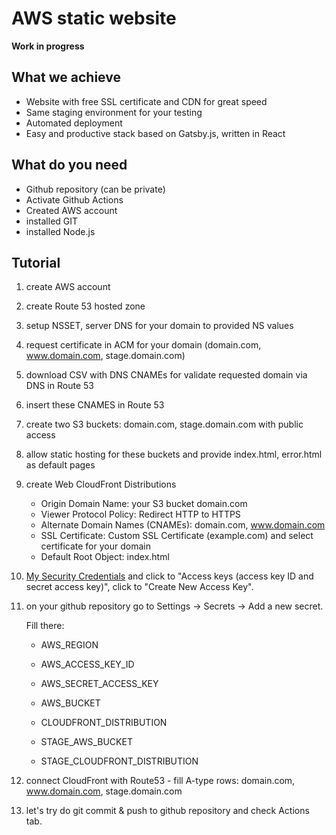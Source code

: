 # AWS static website

**Work in progress**

## What we achieve

- Website with free SSL certificate and CDN for great speed
- Same staging environment for your testing
- Automated deployment
- Easy and productive stack based on Gatsby.js, written in React

## What do you need

- Github repository (can be private)
- Activate Github Actions
- Created AWS account
- installed GIT
- installed Node.js

## Tutorial

1. create AWS account
2. create Route 53 hosted zone
3. setup NSSET, server DNS for your domain to provided NS values
4. request certificate in ACM for your domain (domain.com, www.domain.com, stage.domain.com)
5. download CSV with DNS CNAMEs for validate requested domain via DNS in Route 53
6. insert these CNAMES in Route 53
7. create two S3 buckets: domain.com, stage.domain.com with public access
8. allow static hosting for these buckets and provide index.html, error.html as default pages
9. create Web CloudFront Distributions

    - Origin Domain Name: your S3 bucket domain.com
    - Viewer Protocol Policy: Redirect HTTP to HTTPS
    - Alternate Domain Names (CNAMEs): domain.com, www.domain.com
    - SSL Certificate: Custom SSL Certificate (example.com) and select certificate for your domain
    - Default Root Object: index.html

10. [My Security Credentials](https://console.aws.amazon.com/iam/home?#/security_credentials) and click to "Access keys (access key ID and secret access key)", click to "Create New Access Key".
11. on your github repository go to Settings -> Secrets -> Add a new secret.

    Fill there:

    - AWS_REGION
    - AWS_ACCESS_KEY_ID
    - AWS_SECRET_ACCESS_KEY

    - AWS_BUCKET
    - CLOUDFRONT_DISTRIBUTION
    - STAGE_AWS_BUCKET
    - STAGE_CLOUDFRONT_DISTRIBUTION

12. connect CloudFront with Route53 - fill A-type rows: domain.com, www.domain.com, stage.domain.com
13. let's try do git commit & push to github repository and check Actions tab.